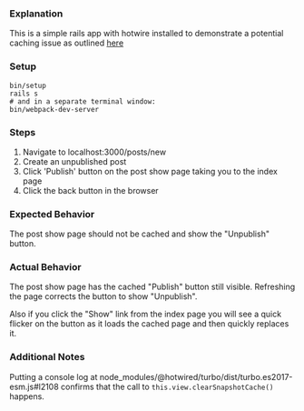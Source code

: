 ### Explanation

This is a simple rails app with hotwire installed to demonstrate a potential
caching issue as outlined [here](https://github.com/hotwired/turbo/issues/193)

### Setup

```
bin/setup
rails s
# and in a separate terminal window:
bin/webpack-dev-server
```

### Steps

1) Navigate to localhost:3000/posts/new
2) Create an unpublished post
3) Click 'Publish' button on the post show page taking you to the index page
4) Click the back button in the browser

### Expected Behavior

The post show page should not be cached and show the "Unpublish" button.

### Actual Behavior

The post show page has the cached "Publish" button still visible. Refreshing the
page corrects the button to show "Unpublish".

Also if you click the "Show" link from the index page you will see a quick
flicker on the button as it loads the cached page and then quickly replaces it.

### Additional Notes

Putting a console log at
node_modules/@hotwired/turbo/dist/turbo.es2017-esm.js#l2108 confirms that the
call to `this.view.clearSnapshotCache()` happens.
